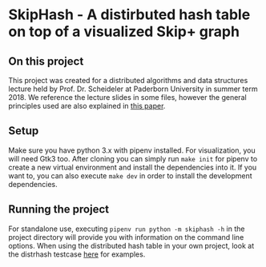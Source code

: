 # SkipHash - A distirbuted hash table on top of a visualized Skip+ graph

## On this project

This project was created for a distributed algorithms and data structures lecture held by Prof. Dr. Scheideler at Paderborn University in summer term 2018. We reference the lecture slides in some files, however the general principles used are also explained in [this paper](https://dl.acm.org/citation.cfm?id=2629695).

## Setup

Make sure you have python 3.x with pipenv installed. For visualization, you will need Gtk3 too. After cloning you can simply run `make init` for pipenv to create a new virtual environment and install the dependencies into it. If you want to, you can also execute `make dev` in order to install the development dependencies.

## Running the project

For standalone use, executing `pipenv run python -m skiphash -h` in the project directory will provide you with information on the command line options.
When using the distributed hash table in your own project, look at the distrhash testcase [here](skiphash/test/test_distrhash.py) for examples.
